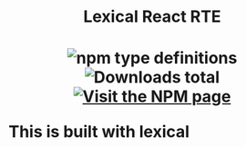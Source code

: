 <h1 align="center">Lexical React RTE<h1/>

<p align="center">
  <img alt="npm type definitions" src="https://img.shields.io/npm/types/lexical-react-rte?label=%20&logo=typescript&logoColor=white&style=flat-square">
  <img alt="Downloads total" src="https://img.shields.io/npm/dt/lexical-react-rte?label=Downloads&style=flat-square" />
  <a href="https://www.npmjs.com/package/lexical-react-rte">
    <img alt="Visit the NPM page" src="https://img.shields.io/npm/v/lexical-react-rte?color=orange&logo=npm&logoColor=white&style=flat-square"/>
  </a>
<p/>


This is built with lexical